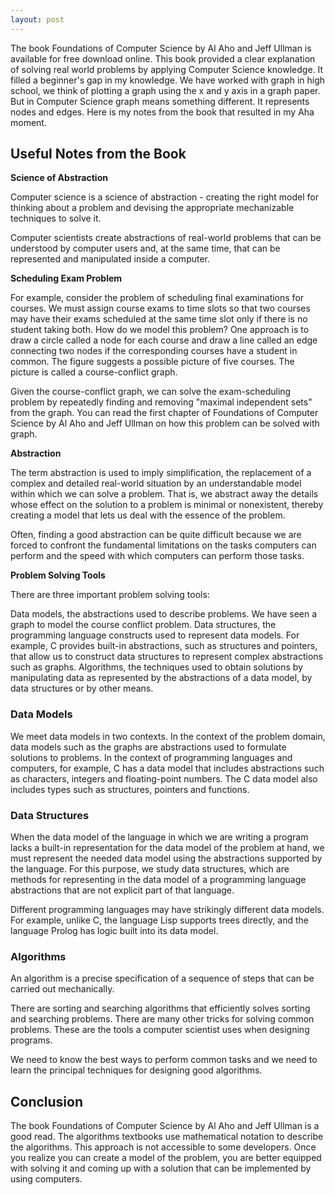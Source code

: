 ```yaml
---
layout: post
---
```


The book Foundations of Computer Science by Al Aho and Jeff Ullman is available for free download online. This book provided a clear explanation of solving real world problems by applying Computer Science knowledge. It filled a beginner's gap in my knowledge. We have worked with graph in high school, we think of plotting a graph using the x and y axis in a graph paper. But in Computer Science graph means something different. It represents nodes and edges. Here is my notes from the book that resulted in my Aha moment.

## Useful Notes from the Book

**Science of Abstraction**

Computer science is a science of abstraction - creating the right model for thinking about a problem and devising the appropriate mechanizable techniques to solve it.

Computer scientists create abstractions of real-world problems that can be understood by computer users and, at the same time, that can be represented and manipulated inside a computer. 

**Scheduling Exam Problem**

For example, consider the problem of scheduling final examinations for courses. We must assign course exams to time slots so that two courses may have their exams scheduled at the same time slot only if there is no student taking both. How do we model this problem? One approach is to draw a circle called a node for each course and draw a line called an edge connecting two nodes if the corresponding courses have a student in common. The figure suggests a possible picture of five courses. The picture is called a course-conflict graph.

Given the course-conflict graph, we can solve the exam-scheduling problem by repeatedly finding and removing "maximal independent sets" from the graph. You can read the first chapter of Foundations of Computer Science by Al Aho and Jeff Ullman on how this problem can be solved with graph.

**Abstraction**

The term abstraction is used to imply simplification, the replacement of a complex and detailed real-world situation by an understandable model within which we can solve a problem. That is, we abstract away the details whose effect on the solution to a problem is minimal or nonexistent, thereby creating a model that lets us deal with the essence of the problem.

Often, finding a good abstraction can be quite difficult because we are forced to confront the fundamental limitations on the tasks computers can perform and the speed with which computers can perform those tasks.

**Problem Solving Tools**

There are three important problem solving tools:

Data models, the abstractions used to describe problems. We have seen a graph to model the course conflict problem.
Data structures, the programming language constructs used to represent data models. For example, C provides built-in abstractions, such as structures and pointers, that allow us to construct data structures to represent complex abstractions such as graphs.
Algorithms, the techniques used to obtain solutions by manipulating data as represented by the abstractions of a data model, by data structures or by other means.

### Data Models

We meet data models in two contexts. In the context of the problem domain, data models such as the graphs are abstractions used to formulate solutions to problems. In the context of programming languages and computers, for example, C has a data model that includes abstractions such as characters, integers and floating-point numbers. The C data model also includes types such as structures, pointers and functions.

### Data Structures

When the data model of the language in which we are writing a program lacks a built-in representation for the data model of the problem at hand, we must represent the needed data model using the abstractions supported by the language. For this purpose, we study data structures, which are methods for representing in the data model of a programming language abstractions that are not explicit part of that language. 

Different programming languages may have strikingly different data models. For example, unlike C, the language Lisp supports trees directly, and the language Prolog has logic built into its data model. 

### Algorithms

An algorithm is a precise specification of a sequence of steps that can be carried out mechanically. 

There are sorting and searching algorithms that efficiently solves sorting and searching problems. There are many other tricks for solving common problems. These are the tools a computer scientist uses when designing programs. 

We need to know the best ways to perform common tasks and we need to learn the principal techniques for designing good algorithms.

## Conclusion

The book Foundations of Computer Science by Al Aho and Jeff Ullman is a good read. The algorithms textbooks use mathematical notation to describe the algorithms. This approach is not accessible to some developers. Once you realize you can create a model of the problem, you are better equipped with solving it and coming up with a solution that can be implemented by using computers.

